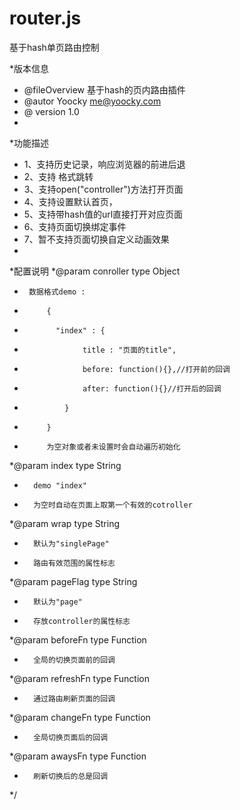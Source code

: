 router.js
======

基于hash单页路由控制

 *版本信息
 * @fileOverview  基于hash的页内路由插件
 * @autor Yoocky <me@yoocky.com>
 * @ version 1.0
 *
 *功能描述
 * 1、支持历史记录，响应浏览器的前进后退
 * 2、支持<a href="#controller" ></a> 格式跳转
 * 3、支持open("controller")方法打开页面
 * 4、支持设置默认首页，
 * 5、支持带hash值的url直接打开对应页面
 * 6、支持页面切换绑定事件
 * 7、暂不支持页面切换自定义动画效果
 *
 *配置说明
 *@param conroller type Object
 *      数据格式demo :
 *          {
 *            "index" : {
 *                  title : "页面的title",
 *                  before: function(){},//打开前的回调
 *                  after: function(){}//打开后的回调
 *              }
 *          }
 *          为空对象或者未设置时会自动遍历初始化
 *@param index type String 
 *       demo "index"
 *       为空时自动在页面上取第一个有效的cotroller
 *@param wrap type String 
 *       默认为"singlePage" 
 *       路由有效范围的属性标志
 *@param pageFlag type String
 *       默认为"page"
 *       存放controller的属性标志
 *@param beforeFn type Function
 *       全局的切换页面前的回调
 *@param refreshFn type Function
 *       通过路由刷新页面的回调
 *@param changeFn type Function
 *       全局切换页面后的回调
 *@param awaysFn type Function
 *       刷新切换后的总是回调
 */
